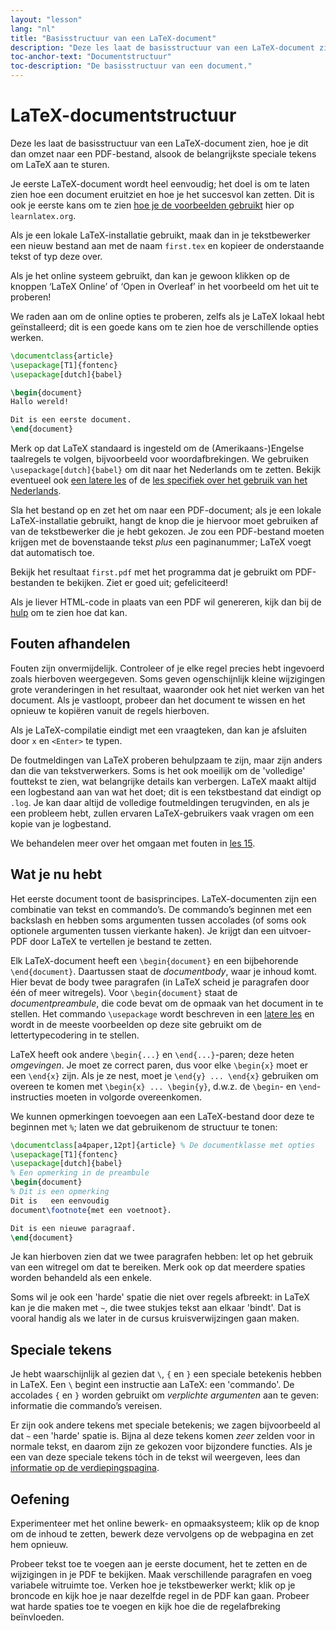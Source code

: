 ```yaml
---
layout: "lesson"
lang: "nl"
title: "Basisstructuur van een LaTeX-document"
description: "Deze les laat de basisstructuur van een LaTeX-document zien, hoe je dit dan omzet naar een PDF-bestand, alsook de belangrijkste speciale tekens om LaTeX aan te sturen."
toc-anchor-text: "Documentstructuur"
toc-description: "De basisstructuur van een document."
---
```


# LaTeX-documentstructuur

<span
  class="summary">Deze les laat de basisstructuur van een LaTeX-document zien, hoe je dit dan omzet naar een PDF-bestand, alsook de belangrijkste speciale tekens om LaTeX aan te sturen.</span>

Je eerste LaTeX-document wordt heel eenvoudig; het doel is om te laten zien hoe een document eruitziet en hoe je het succesvol kan zetten. 
Dit is ook je eerste kans om te zien [hoe je de voorbeelden gebruikt](help) hier op `learnlatex.org`.

Als je een lokale LaTeX-installatie gebruikt, maak dan in je tekstbewerker een nieuw bestand aan met de naam `first.tex` en kopieer de onderstaande tekst of typ deze over.

Als je het online systeem gebruikt, dan kan je gewoon klikken op de knoppen ‘LaTeX Online’ of ‘Open in Overleaf’ in het voorbeeld om het uit te proberen!

<p
  class="hint">We raden aan om de online opties te proberen, zelfs als je LaTeX lokaal hebt geïnstalleerd; dit is een goede kans om te zien hoe de verschillende opties werken.</p>

```latex
\documentclass{article}
\usepackage[T1]{fontenc}
\usepackage[dutch]{babel}

\begin{document}
Hallo wereld!

Dit is een eerste document.
\end{document}
```

Merk op dat LaTeX standaard is ingesteld om de (Amerikaans-)Engelse taalregels te volgen, bijvoorbeeld voor woordafbrekingen.
We gebruiken `\usepackage[dutch]{babel}` om dit naar het Nederlands om te zetten.
Bekijk eventueel ook [een latere les](more-06) of de [les specifiek over het gebruik van het Nederlands](language-01).

Sla het bestand op en zet het om naar een PDF-document; 
als je een lokale LaTeX-installatie gebruikt, hangt de knop die je hiervoor moet gebruiken af van de tekstbewerker die je hebt gekozen.
Je zou een PDF-bestand moeten krijgen met de bovenstaande tekst _plus_ een paginanummer;
LaTeX voegt dat automatisch toe.

Bekijk het resultaat `first.pdf` met het programma dat je gebruikt om PDF-bestanden te bekijken.
Ziet er goed uit; gefeliciteerd!

Als je liever HTML-code in plaats van een PDF wil genereren, kijk dan bij de
[hulp](./help) om te zien hoe dat kan.

## Fouten afhandelen

Fouten zijn onvermijdelijk.
Controleer of je elke regel precies hebt ingevoerd zoals hierboven weergegeven.
Soms geven ogenschijnlijk kleine wijzigingen grote veranderingen in het resultaat, waaronder ook het niet werken van het document.
Als je vastloopt, probeer dan het document te wissen en het opnieuw te kopiëren vanuit de regels hierboven.

Als je LaTeX-compilatie eindigt met een vraagteken,  dan kan je afsluiten door `x` en `<Enter>` te typen.

De foutmeldingen van LaTeX proberen behulpzaam te zijn, maar zijn anders dan die van tekstverwerkers.
Soms is het ook moeilijk om de 'volledige' fouttekst te zien, wat belangrijke details kan verbergen. 
LaTeX maakt altijd een logbestand aan van wat het doet;
dit is een tekstbestand dat eindigt op `.log`.
Je kan daar altijd de volledige foutmeldingen terugvinden, en als je een probleem hebt, zullen ervaren LaTeX-gebruikers vaak vragen om een kopie van je logbestand.

<p
  class="hint">We behandelen meer over het omgaan met fouten in <a href="./lesson-15">les 15</a>.</p>

## Wat je nu hebt

Het eerste document toont de basisprincipes.
LaTeX-documenten zijn een combinatie van tekst en commando’s.
De commando’s beginnen met een backslash en hebben soms argumenten tussen accolades (of soms ook optionele argumenten tussen vierkante haken).
Je krijgt dan een uitvoer-PDF door LaTeX te vertellen je bestand te zetten.

Elk LaTeX-document heeft een `\begin{document}` en een bijbehorende `\end{document}`.
Daartussen staat de *documentbody*, waar je inhoud komt.
Hier bevat de body twee paragrafen (in LaTeX scheid je paragrafen door één of meer witregels).
Voor `\begin{document}` staat de *documentpreambule*, die code bevat om de opmaak van het document in te stellen.
Het commando `\usepackage` wordt beschreven in een [latere les](lesson-06) en wordt in de meeste voorbeelden op deze site gebruikt om de lettertypecodering in te stellen.

LaTeX heeft ook andere `\begin{...}` en `\end{...}`-paren; deze heten *omgevingen*.
Je moet ze correct paren, dus voor elke `\begin{x}` moet er een `\end{x}` zijn.
Als je ze nest, moet je `\end{y} ... \end{x}` gebruiken om overeen te komen met
`\begin{x} ... \begin{y}`, d.w.z. de `\begin`- en `\end`-instructies moeten in volgorde overeenkomen.

We kunnen opmerkingen toevoegen aan een LaTeX-bestand door deze te beginnen met `%`;
laten we dat gebruikenom de structuur te tonen:

```latex
\documentclass[a4paper,12pt]{article} % De documentklasse met opties
\usepackage[T1]{fontenc}
\usepackage[dutch]{babel}
% Een opmerking in de preambule
\begin{document}
% Dit is een opmerking
Dit is   een eenvoudig
document\footnote{met een voetnoot}.

Dit is een nieuwe paragraaf.
\end{document}
```

Je kan hierboven zien dat we twee paragrafen hebben: 
let op het gebruik van een witregel om dat te bereiken. 
Merk ook op dat meerdere spaties worden behandeld als een enkele.

Soms wil je ook een 'harde' spatie die niet over regels afbreekt:
in LaTeX kan je die maken met `~`, die twee stukjes tekst aan elkaar 'bindt'.
Dat is vooral handig als we later in de cursus kruisverwijzingen gaan maken.

## Speciale tekens

Je hebt waarschijnlijk al gezien dat ``\``, `{` en `}` een speciale betekenis hebben in LaTeX.
Een ``\`` begint een instructie aan LaTeX: een 'commando'. De accolades `{` en `}` worden gebruikt om _verplichte argumenten_ aan te geven: informatie die commando’s vereisen.

Er zijn ook andere tekens met speciale betekenis; we zagen bijvoorbeeld al dat `~`
een 'harde' spatie is. 
Bijna al deze tekens komen _zeer_ zelden voor in normale tekst, en daarom zijn ze gekozen voor bijzondere functies.
Als je een van deze speciale tekens tóch in de tekst wil weergeven, lees dan [informatie op de verdiepingspagina](more-03).

## Oefening

Experimenteer met het online bewerk- en opmaaksysteem; 
klik op de knop om de inhoud te zetten, bewerk deze vervolgens op de webpagina en zet hem opnieuw.

Probeer tekst toe te voegen aan je eerste document, het te zetten en de wijzigingen in je PDF te bekijken. 
Maak verschillende paragrafen en voeg variabele witruimte toe.
Verken hoe je tekstbewerker werkt; 
klik op je broncode en kijk hoe je naar dezelfde regel in de PDF kan gaan.
Probeer wat harde spaties toe te voegen en kijk hoe die de regelafbreking beïnvloeden.